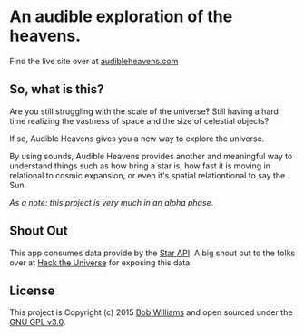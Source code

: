 # An audible exploration of the heavens.

Find the live site over at [audibleheavens.com](http://audibleheavens.com)

## So, what is this?

Are you still struggling with the scale of the universe?  Still having a hard time realizing the vastness of space and the size of celestial objects?

If so, Audible Heavens gives you a new way to explore the universe.

By using sounds, Audible Heavens provides another and meaningful way to understand things such as how bring a star is, how fast it is moving in relational to cosmic expansion, or even it's spatial relationtional to say the Sun.

_As a note: this project is very much in an alpha phase._

## Shout Out

This app consumes data provide by the [Star API](http://star-api.herokuapp.com/).  A big shout out to the folks over at [Hack the Universe](https://github.com/HacktheUniverse) for exposing this data.

## License

This project is Copyright (c) 2015 [Bob Williams](https://github.com/bobwilliams/) and open sourced under the [GNU GPL v3.0](LICENSE.txt).